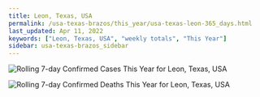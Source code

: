 ```yaml
---
title: Leon, Texas, USA
permalink: /usa-texas-brazos/this_year/usa-texas-leon-365_days.html
last_updated: Apr 11, 2022
keywords: ["Leon, Texas, USA", "weekly totals", "This Year"]
sidebar: usa-texas-brazos_sidebar
---
```


![Rolling 7-day Confirmed Cases This Year for Leon, Texas, USA](/covid_tracker/images/graphs/usa-texas-leon-rolling_7_days_confirmed-365_days_graph.png)

![Rolling 7-day Confirmed Deaths This Year for Leon, Texas, USA](/covid_tracker/images/graphs/usa-texas-leon-rolling_7_days_deaths-365_days_graph.png)

